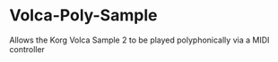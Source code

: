 # Volca-Poly-Sample
Allows the Korg Volca Sample 2 to be played polyphonically via a MIDI controller
